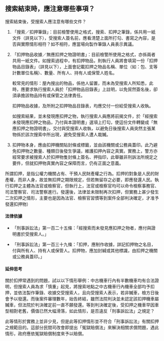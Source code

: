 ## 搜索結束時，應注意哪些事項？

搜索結束後，受搜索人應注意有哪些文件？

1. 「搜索／扣押筆錄」：目前檢警使用之格式，搜索、扣押之筆錄，係共用一紙文件（詳見以下），受搜索人簽名前，應看清楚上面所打勾、書寫之內容，是否與實際情形相符？如不相符，應當場向製作筆錄人員表示異議。

2. 「扣押物品收據／無應扣押之物證明書」：目前檢警所使用之格式，亦係兩者共用一紙文件。如搜索過程中，有扣押物品，則執行人員將會填寫一份「扣押物品目錄表」（詳見以下），上面會記載扣押之物品名稱、單位（如：包、支等計數單位名稱）、數量、所有人、持有人或保管人姓名。

   較常見的情形：屋內搜出的物品，係他人留置，而未為受搜索人所知悉，此時，應要求執行搜索人員於「扣押物品目錄表」上註明，以免貿然簽名後，卻須承擔該物品持有或保管之法律責任。

   扣押物品收據，及所附之扣押物品目錄表，均應交付一份給受搜索人收執。

   如搜索結果，並未發現應扣押之物，執行搜索人員應將前揭文件，於「經搜索未發現應扣押之物品，乃付與本證明書」選項上打勾，使這份文件轉變成「無應扣押之物證明書」，交付與受搜索人收執，以避免日後搜索人員突然主張某物係於該次搜索中所出現，避免受搜索人遭人栽贓。

3. 扣押物本身，應由扣押機關貼封條或標籤，並由該機關或公務員蓋印。此乃避免扣押物之數量、種類日後發生爭議，維護扣押內容之真實。實務上，警方亦經常要求被搜索人於扣押物隻封條上簽名、押指印，此舉雖非刑訴法所規定之要件，但就扣押物真實內容之保障而言，仍有正面之意義。

所謂扣押，是指公權力機關占有、干預人民財產權之行為。扣押的對象是人民的財產權，而非人身，故並無扣押之期限規定，但若無留存之必要，即應發還人民。執行扣押之主體為法官或檢察官，但執行上，法官或檢察官均可以命令檢察事務官、司法警察官、司法警察進行。發還後，法律並未限制再次扣押，但實務上甚少發生二次扣押之情形，主要也是因為法官、檢察官習慣等到案件全部判決確定，才准予發還扣押物）

#### 法律依據

* 「刑事訴訟法」第一百二十五條：「經搜索而未發見應扣押之物者，應付與證明書於受搜索人。」

* 「刑事訴訟法」第一百三十九條：「扣押，應制作收據，詳記扣押物之名目，付與所有人、持有人或保管人。扣押物，應加封緘或其他標識，由扣押之機關或公務員蓋印。」

#### 延伸思考

關於扣押常遇到的問題，試以以下情形舉例：中古機車行內有半數機車均有合法證明，但搜索人員為求「慎重」起見，將搜索地點之中古機車行內機車全部均予扣押，並依法製作筆錄、收據交受搜索人，且向受搜索人表示，若非贓車，檢方日後會予以發還。而後案件審理數年，始告終結，雖然法院判決並未認定該扣押機車屬贓車，但法院於判決確定前一直不願發還。等到判決確定後，受扣押之機車早因車型相對老舊，價值已然大幅滑落，如此情形，是否違反「刑事訴訟法」之規定？

此等情形於實務上並非少見，但是此等扣押情形並不符合「刑事訴訟法」有關扣押之規範目的。這部分民間司改會即提出「冤獄賠償法」來解決相關求償問題，遇此情形，政府應依冤獄賠償制度來予以賠償。

